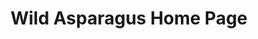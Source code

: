 ---
title: Wild Asparagus Home Page
url: http://www.wildasparagus.com/
description: ""
category: Dance Organizations
order: 7
---
